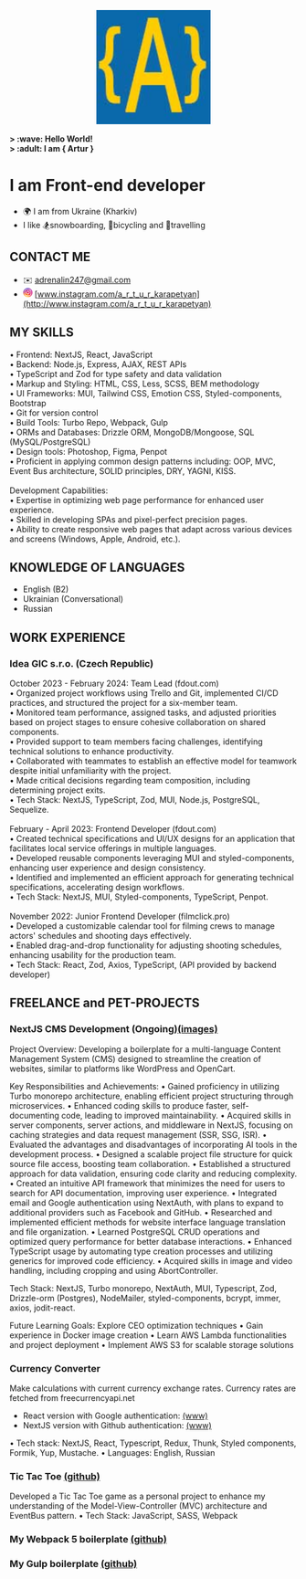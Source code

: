 
<p align="center" width="100%">
    <img width="200px" src="https://github.com/i-am-artur/I-am-artur/blob/master/images/faviconM.jpg">
</p>

<b>
&gt; :wave: Hello World!<br>
&gt; :adult: I am { Artur }
</b>

# I am Front-end developer

- :earth_africa: I am from Ukraine (Kharkiv)<br/>
- I like :snowboarder:snowboarding, :bicyclist:bicycling and :luggage:travelling
  <br/>

## CONTACT ME

- :envelope: adrenalin247@gmail.com
- <img style="border-radius: 10px; width: 16px;" src="https://github.com/i-am-artur/I-am-artur/blob/master/images/instagram.png"> [www.instagram.com/a_r_t_u_r_karapetyan](http://www.instagram.com/a_r_t_u_r_karapetyan)

## MY SKILLS

• Frontend: NextJS, React, JavaScript<br/>
• Backend: Node.js, Express, AJAX, REST APIs<br/>
• TypeScript and Zod for type safety and data validation<br/>
• Markup and Styling: HTML, CSS, Less, SCSS, BEM methodology<br/>
• UI Frameworks: MUI, Tailwind CSS, Emotion CSS, Styled-components, Bootstrap<br/>
• Git for version control<br/>
• Build Tools: Turbo Repo, Webpack, Gulp<br/>
• ORMs and Databases: Drizzle ORM, MongoDB/Mongoose, SQL (MySQL/PostgreSQL)<br/>
• Design tools: Photoshop, Figma, Penpot<br/>
• Proficient in applying common design patterns including: OOP, MVC, Event Bus architecture, SOLID principles, DRY, YAGNI, KISS.<br/>
<br/>
Development Capabilities: <br/>
• Expertise in optimizing web page performance for enhanced user experience.<br/>
• Skilled in developing SPAs and pixel-perfect precision pages.<br/>
• Ability to create responsive web pages that adapt across various devices and screens (Windows, Apple, Android, etc.).<br/>

## KNOWLEDGE OF LANGUAGES

- English (B2) <br>
- Ukrainian (Conversational)
- Russian<br>

## WORK EXPERIENCE

### <b>Idea GIC s.r.o. (Czech Republic)</b>

October 2023 - February 2024: Team Lead (fdout.com)<br/>
• Organized project workflows using Trello and Git, implemented CI/CD practices, and structured the project for a six-member team.<br/>
• Monitored team performance, assigned tasks, and adjusted priorities based on project stages to ensure cohesive collaboration on shared components.<br/>
• Provided support to team members facing challenges, identifying technical solutions to enhance productivity.<br/>
• Collaborated with teammates to establish an effective model for teamwork despite initial unfamiliarity with the project.<br/>
• Made critical decisions regarding team composition, including determining project exits.<br/>
• Tech Stack: NextJS, TypeScript, Zod, MUI, Node.js, PostgreSQL, Sequelize.<br/>
<br/>
February - April 2023: Frontend Developer (fdout.com)<br/>
• Created technical specifications and UI/UX designs for an application that facilitates local service offerings in multiple languages.<br/>
• Developed reusable components leveraging MUI and styled-components, enhancing user experience and design consistency.<br/>
• Identified and implemented an efficient approach for generating technical specifications, accelerating design workflows.<br/>
• Tech Stack: NextJS, MUI, Styled-components, TypeScript, Penpot.<br/>
<br/>
November 2022: Junior Frontend Developer (filmclick.pro)<br/>
• Developed a customizable calendar tool for filming crews to manage actors' schedules and shooting days effectively.<br/>
• Enabled drag-and-drop functionality for adjusting shooting schedules, enhancing usability for the production team.<br/>
• Tech Stack: React, Zod, Axios, TypeScript, (API provided by backend developer)<br/>

## FREELANCE and PET-PROJECTS

### NextJS CMS Development (Ongoing)[(images)](https://drive.google.com/drive/folders/1ENswE1Ac2AhXaIOtOuqFY4RD0rn-5JQQ?usp=sharing)

Project Overview:
Developing a boilerplate for a multi-language Content Management System (CMS) designed to streamline the creation of websites, similar to platforms like WordPress and OpenCart.

Key Responsibilities and Achievements:
• Gained proficiency in utilizing Turbo monorepo architecture, enabling efficient project structuring through microservices.
• Enhanced coding skills to produce faster, self-documenting code, leading to improved maintainability.
• Acquired skills in server components, server actions, and middleware in NextJS, focusing on caching strategies and data request management (SSR, SSG, ISR).
• Evaluated the advantages and disadvantages of incorporating AI tools in the development process.
• Designed a scalable project file structure for quick source file access, boosting team collaboration.
• Established a structured approach for data validation, ensuring code clarity and reducing complexity.
• Created an intuitive API framework that minimizes the need for users to search for API documentation, improving user experience.
• Integrated email and Google authentication using NextAuth, with plans to expand to additional providers such as Facebook and GitHub.
• Researched and implemented efficient methods for website interface language translation and file organization.
• Learned PostgreSQL CRUD operations and optimized query performance for better database interactions.
• Enhanced TypeScript usage by automating type creation processes and utilizing generics for improved code efficiency.
• Acquired skills in image and video handling, including cropping and using AbortController.

Tech Stack: NextJS, Turbo monorepo, NextAuth, MUI, Typescript, Zod, Drizzle-orm (Postgres), NodeMailer, styled-components, bcrypt, immer, axios, jodit-react.

Future Learning Goals:  Explore CEO optimization techniques • Gain experience in Docker image creation • Learn AWS Lambda functionalities and project deployment • Implement AWS S3 for scalable storage solutions

### Currency Converter
Make calculations with current currency exchange rates. Currency rates are fetched from freecurrencyapi.net
- React version with Google authentication: [(www)](http://artur.great-site.net/Portfolio/currency-converter)
- NextJS version with Github authentication: [(www)](https://currency-exchange-next-7vaa.vercel.app)

• Tech stack: NextJS, React, Typescript, Redux, Thunk, Styled components, Formik, Yup, Mustache.
• Languages: English, Russian

### Tic Tac Toe [(github)](https://github.com/i-am-artur/TicTacToe)
Developed a Tic Tac Toe game as a personal project to enhance my understanding of the Model-View-Controller (MVC) architecture and EventBus pattern.
• Tech Stack: JavaScript, SASS, Webpack

### My Webpack 5 boilerplate</b> [(github)](https://github.com/i-am-artur/Webpack-5-Boilerplate)
### My Gulp boilerplate</b> [(github)](https://github.com/i-am-artur/gulp-boilerplate)

